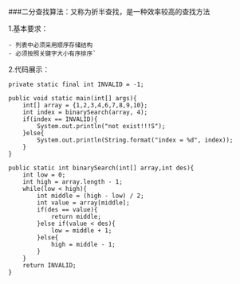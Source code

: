 ###二分查找算法：又称为折半查找，是一种效率较高的查找方法

1.基本要求：
    
    - 列表中必须采用顺序存储结构
    - 必须按照关键字大小有序排序`

2.代码展示：

    private static final int INVALID = -1;
    
    public void static main(int[] args){
        int[] array = {1,2,3,4,6,7,8,9,10};
        int index = binarySearch(array, 4);
        if(index == INVALID){
            System.out.println("not exist!!!S");
        }else{
            System.out.println(String.format("index = %d", index));
        }
    }
        
    public static int binarySearch(int[] array,int des){
        int low = 0;
        int high = array.length - 1;
        while(low < high){
            int middle = (high - low) / 2;
            int value = array[middle];
            if(des == value){
                return middle;
            }else if(value < des){
                low = middle + 1;
            }else{
                high = middle - 1;
            }
        }
        return INVALID;
    }
